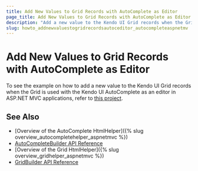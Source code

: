 ```yaml
---
title: Add New Values to Grid Records with AutoComplete as Editor
page_title: Add New Values to Grid Records with AutoComplete as Editor | Kendo UI AutoComplete HtmlHelper
description: "Add a new value to the Kendo UI Grid records when the Grid is used with the Kendo UI AutoComplete as an editor in ASP.NET MVC applications."
slug: howto_addnewvaluestogridrecordsautoceditor_autocompleteaspnetmv
---
```


# Add New Values to Grid Records with AutoComplete as Editor

To see the example on how to add a new value to the Kendo UI Grid records when the Grid is used with the Kendo UI AutoComplete as an editor in ASP.NET MVC applications, refer to [this project](https://github.com/telerik/ui-for-aspnet-mvc-examples/tree/master/grid/autocomplete-editor-allow-setting-new-values).

## See Also

* [Overview of the AutoComplete HtmlHelper]({% slug overview_autocompletehelper_aspnetmvc %})
* [AutoCompleteBuilder API Reference](/api/Kendo.Mvc.UI.Fluent/AutoCompleteBuilder)
* [Overview of the Grid HtmlHelper]({% slug overview_gridhelper_aspnetmvc %})
* [GridBuilder API Reference](/api/Kendo.Mvc.UI.Fluent/AutoCompleteBuilder)
